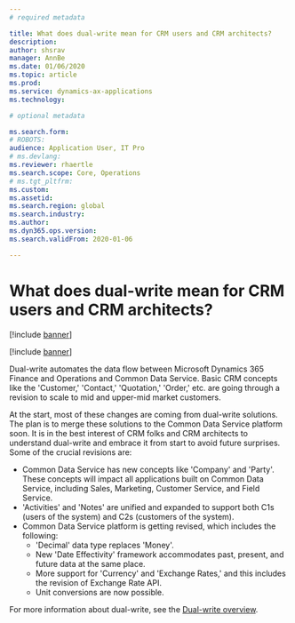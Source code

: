 ```yaml
---
# required metadata

title: What does dual-write mean for CRM users and CRM architects?
description: 
author: shsrav
manager: AnnBe
ms.date: 01/06/2020
ms.topic: article
ms.prod: 
ms.service: dynamics-ax-applications
ms.technology: 

# optional metadata

ms.search.form: 
# ROBOTS: 
audience: Application User, IT Pro
# ms.devlang: 
ms.reviewer: rhaertle
ms.search.scope: Core, Operations
# ms.tgt_pltfrm: 
ms.custom: 
ms.assetid: 
ms.search.region: global
ms.search.industry: 
ms.author: 
ms.dyn365.ops.version: 
ms.search.validFrom: 2020-01-06

---
```


# What does dual-write mean for CRM users and CRM architects? 

[!include [banner](../../includes/banner.md)]

[!include [banner](../../includes/preview-banner.md)]

Dual-write automates the data flow between Microsoft Dynamics 365 Finance and Operations and Common Data Service. Basic CRM concepts like the 'Customer,' 'Contact,' 'Quotation,' 'Order,' etc. are going through a revision to scale to mid and upper-mid market customers. 

At the start, most of these changes are coming from dual-write solutions. The plan is to merge these solutions to the Common Data Service platform soon. It is in the best interest of CRM folks and CRM architects to understand dual-write and embrace it from start to avoid future surprises. Some of the crucial revisions are: 
+ Common Data Service has new concepts like 'Company' and 'Party'. These concepts will impact all applications built on Common Data Service, including Sales, Marketing, Customer Service, and Field Service. 
+ 'Activities' and 'Notes' are unified and expanded to support both C1s (users of the system) and C2s (customers of the system). 
+ Common Data Service platform is getting revised, which includes the following:
    - 'Decimal' data type replaces 'Money'.
    - New 'Date Effectivity' framework accommodates past, present, and future data at the same place.
    - More support for 'Currency' and 'Exchange Rates,' and this includes the revision of Exchange Rate API.
    - Unit conversions are now possible.

For more information about dual-write, see the [Dual-write overview](dual-write-purpose.md). 
